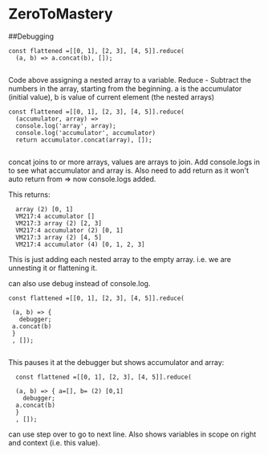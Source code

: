 # ZeroToMastery

##Debugging


```
const flattened =[[0, 1], [2, 3], [4, 5]].reduce( 
  (a, b) => a.concat(b), []);
  
  ```
Code above assigning a nested array to a variable. Reduce - Subtract the numbers in the array, starting from the beginning. 
a is the accumulator (initial value), b is value of current element (the nested arrays)

```
const flattened =[[0, 1], [2, 3], [4, 5]].reduce( 
  (accumulator, array) => 
  console.log('array', array);
  console.log('accumulator', accumulator)
  return accumulator.concat(array), []);
  
  ```
  
  concat joins to or more arrays, values are arrays to join. Add console.logs in to see what accumulator and array is. Also need
  to add return as it won't auto return from => now console.logs added.
  
  This returns: 

```
  array (2) [0, 1]
  VM217:4 accumulator []
  VM217:3 array (2) [2, 3]
  VM217:4 accumulator (2) [0, 1]
  VM217:3 array (2) [4, 5]
  VM217:4 accumulator (4) [0, 1, 2, 3]
 ``` 
 
 This is just adding each nested array to the empty array. i.e. we are unnesting it or flattening it. 
 
 can also use debug instead of console.log.
 
 ```
 const flattened =[[0, 1], [2, 3], [4, 5]].reduce(

  (a, b) => {
    debugger;
  a.concat(b)
  }
  , []);
  
  ```
 This pauses it at the debugger but shows accumulator and array: 
``` 
  const flattened =[[0, 1], [2, 3], [4, 5]].reduce(

  (a, b) => { a=[], b= (2) [0,1]
    debugger;
  a.concat(b)
  }
  , []);
  ```
  can use step over to go to next line. Also shows variables in scope on right and context (i.e. this value).
  
  
  
  
 
 
